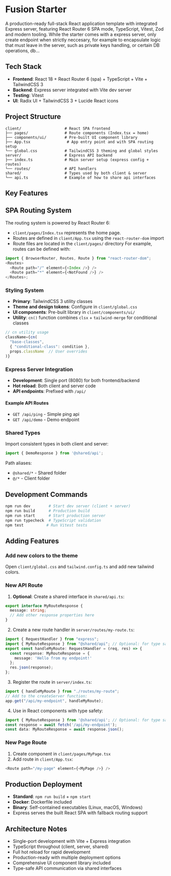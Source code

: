 # Fusion Starter
A production-ready full-stack React application template with integrated Express server, featuring React Router 6 SPA mode, TypeScript, Vitest, Zod and modern tooling.
While the starter comes with a express server, only create endpoint when strictly neccesary, for example to encapsulate logic that must leave in the server, such as private keys handling, or certain DB operations, db...
## Tech Stack
- **Frontend**: React 18 + React Router 6 (spa) + TypeScript + Vite + TailwindCSS 3
- **Backend**: Express server integrated with Vite dev server
- **Testing**: Vitest
- **UI**: Radix UI + TailwindCSS 3 + Lucide React icons
## Project Structure
```
client/                   # React SPA frontend
├── pages/                # Route components (Index.tsx = home)
├── components/ui/        # Pre-built UI component library
├── App.tsx                # App entry point and with SPA routing setup
└── global.css            # TailwindCSS 3 theming and global styles
server/                   # Express API backend
├── index.ts              # Main server setup (express config + routes)
└── routes/               # API handlers
shared/                   # Types used by both client & server
└── api.ts                # Example of how to share api interfaces
```
## Key Features
## SPA Routing System
The routing system is powered by React Router 6:
- `client/pages/Index.tsx` represents the home page.
- Routes are defined in `client/App.tsx` using the `react-router-dom` import
- Route files are located in the `client/pages/` directory
For example, routes can be defined with:
```typescript
import { BrowserRouter, Routes, Route } from "react-router-dom";
<Routes>
  <Route path="/" element={<Index />} />
  <Route path="*" element={<NotFound />} />
</Routes>;
```
### Styling System
- **Primary**: TailwindCSS 3 utility classes
- **Theme and design tokens**: Configure in `client/global.css` 
- **UI components**: Pre-built library in `client/components/ui/`
- **Utility**: `cn()` function combines `clsx` + `tailwind-merge` for conditional classes
```typescript
// cn utility usage
className={cn(
  "base-classes",
  { "conditional-class": condition },
  props.className  // User overrides
)}
```
### Express Server Integration
- **Development**: Single port (8080) for both frontend/backend
- **Hot reload**: Both client and server code
- **API endpoints**: Prefixed with `/api/`
#### Example API Routes
- `GET /api/ping` - Simple ping api
- `GET /api/demo` - Demo endpoint  
### Shared Types
Import consistent types in both client and server:
```typescript
import { DemoResponse } from '@shared/api';
```
Path aliases:
- `@shared/*` - Shared folder
- `@/*` - Client folder
## Development Commands
```bash
npm run dev        # Start dev server (client + server)
npm run build      # Production build
npm run start      # Start production server
npm run typecheck  # TypeScript validation
npm test          # Run Vitest tests
```
## Adding Features
### Add new colors to the theme
Open `client/global.css` and `tailwind.config.ts` and add new tailwind colors.
### New API Route
1. **Optional**: Create a shared interface in `shared/api.ts`:
```typescript
export interface MyRouteResponse {
  message: string;
  // Add other response properties here
}
```
2. Create a new route handler in `server/routes/my-route.ts`:
```typescript
import { RequestHandler } from "express";
import { MyRouteResponse } from "@shared/api"; // Optional: for type safety
export const handleMyRoute: RequestHandler = (req, res) => {
  const response: MyRouteResponse = {
    message: 'Hello from my endpoint!'
  };
  res.json(response);
};
```
3. Register the route in `server/index.ts`:
```typescript
import { handleMyRoute } from "./routes/my-route";
// Add to the createServer function:
app.get("/api/my-endpoint", handleMyRoute);
```
4. Use in React components with type safety:
```typescript
import { MyRouteResponse } from '@shared/api'; // Optional: for type safety
const response = await fetch('/api/my-endpoint');
const data: MyRouteResponse = await response.json();
```
### New Page Route
1. Create component in `client/pages/MyPage.tsx`
2. Add route in `client/App.tsx`:
```typescript
<Route path="/my-page" element={<MyPage />} />
```
## Production Deployment
- **Standard**: `npm run build` + `npm start`
- **Docker**: Dockerfile included
- **Binary**: Self-contained executables (Linux, macOS, Windows)
- Express serves the built React SPA with fallback routing support
## Architecture Notes
- Single-port development with Vite + Express integration
- TypeScript throughout (client, server, shared)
- Full hot reload for rapid development
- Production-ready with multiple deployment options
- Comprehensive UI component library included
- Type-safe API communication via shared interfaces
